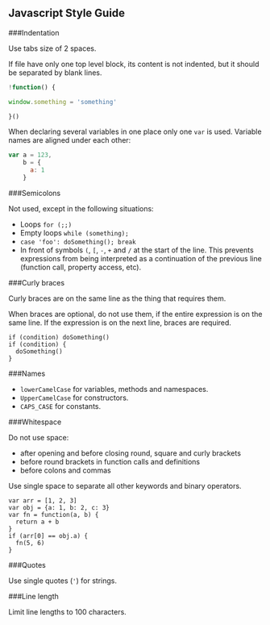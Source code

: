 Javascript Style Guide
----------------------

###Indentation

Use tabs size of 2 spaces.

If file have only one top level block, its content is not indented,
but it should be separated by blank lines.

```js
!function() {

window.something = 'something'

}()
```

When declaring several variables in one place only one `var` is used.
Variable names are aligned under each other:

```js
var a = 123,
    b = {
      a: 1
    }
```

###Semicolons

Not used, except in the following situations:

* Loops  `for (;;)`
* Empty loops `while (something);`
* `case 'foo': doSomething(); break`
* In front of symbols `(`, `[`, `-`, `+` and `/` at the start of the line.
This prevents expressions from being interpreted as a continuation of the previous line
(function call, property access, etc).

###Curly braces

Curly braces are on the same line as the thing that requires them.

When braces are optional, do not use them, if the entire expression is on the same line.
If the expression is on the next line, braces are required.

```
if (condition) doSomething()
if (condition) {
  doSomething()
}
```

###Names

* `lowerCamelCase` for variables, methods and namespaces.
* `UpperCamelCase` for constructors.
* `CAPS_CASE` for constants.

###Whitespace

Do not use space:

* after opening and before closing round, square and curly brackets
* before round brackets in function calls and definitions
* before colons and commas

Use single space to separate all other keywords and binary operators.

```
var arr = [1, 2, 3]
var obj = {a: 1, b: 2, c: 3}
var fn = function(a, b) {
  return a + b
}
if (arr[0] == obj.a) {
  fn(5, 6)
}
```

###Quotes

Use single quotes (`'`) for strings.

###Line length

Limit line lengths to 100 characters.
